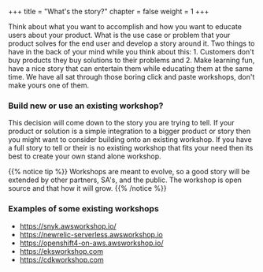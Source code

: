 +++
title = "What's the story?"
chapter = false
weight = 1
+++

Think about what you want to accomplish and how you want to educate users about your product.  What is the use case or problem that your product solves for the end user and develop a story around it.  Two things to have in the back of your mind while you think about this: 1. Customers don't buy products they buy solutions to their problems and 2. Make learning fun, have a nice story that can entertain them while educating them at the same time.  We have all sat through those boring click and paste workshops, don't make yours one of them.

### Build new or use an existing workshop?
This decision will come down to the story you are trying to tell.  If your product or solution is a simple integration to a bigger product or story then you might want to consider building onto an existing workshop.  If you have a full story to tell or their is no existing workshop that fits your need then its best to create your own stand alone workshop.  

{{% notice tip %}}
Workshops are meant to evolve, so a good story will be extended by other partners, SA's, and the public.  The workshop is open source and that how it will grow.
{{% /notice %}}

### Examples of some existing workshops
* https://snyk.awsworkshop.io/
* https://newrelic-serverless.awsworkshop.io
* https://openshift4-on-aws.awsworkshop.io/
* https://eksworkshop.com
* https://cdkworkshop.com
